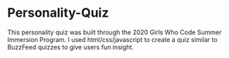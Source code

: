 # Personality-Quiz
This personality quiz was built through the 2020 Girls Who Code Summer Immersion Program. I used html/css/javascript to create a quiz similar to BuzzFeed quizzes to give users fun insight.
